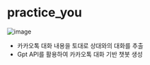 # practice_you

![image](https://github.com/user-attachments/assets/df721135-96df-48fe-91b6-07824d03b51c)



- 카카오톡 대화 내용을 토대로 상대와의 대화를 추출
- Gpt API를 활용하여 카카오톡 대화 기반 챗봇 생성
